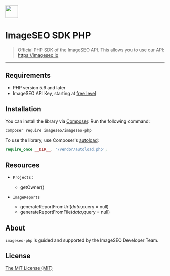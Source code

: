 <!-- logo -->
<img src="https://imageseo.io/wp-content/themes/imageseo/static/img/logo-text-color.svg" height="40" />

# ImageSEO SDK PHP

> Official PHP SDK of the ImageSEO API. This allows you to use our API: https://imageseo.io

---

## Requirements

-   PHP version 5.6 and later
-   ImageSEO API Key, starting at [free level](https://imageseo.io/register)

## Installation

You can install the library via [Composer](https://getcomposer.org/). Run the following command:

```bash
composer require imageseo/imageseo-php
```

To use the library, use Composer's [autoload](https://getcomposer.org/doc/01-basic-usage.md#autoloading):

```php
require_once __DIR__. '/vendor/autoload.php';
```

## Resources

-   `Projects` :

    -   getOwner()

-   `ImageReports`
    -   generateReportFromUrl($data,$query = null)
    -   generateReportFromFile($data,$query = null)

## About

`imageseo-php` is guided and supported by the ImageSEO Developer Team.

## License

[The MIT License (MIT)](LICENSE.txt)
